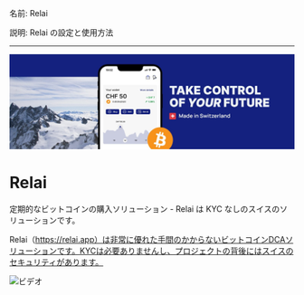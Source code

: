 名前: Relai

説明: Relai の設定と使用方法

---

![カバー](assets/cover.jpeg)

# Relai

定期的なビットコインの購入ソリューション - Relai は KYC なしのスイスのソリューションです。

Relai（https://relai.app）は非常に優れた手間のかからないビットコインDCAソリューションです。KYCは必要ありませんし、プロジェクトの背後にはスイスのセキュリティがあります。

![ビデオ](https://www.youtube.com/watch?v=ub-gb7kFRkM)
